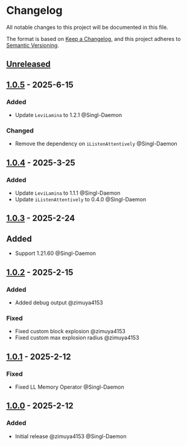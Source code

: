 # Changelog

All notable changes to this project will be documented in this file.

The format is based on [Keep a Changelog](https://keepachangelog.com/en/1.0.0/),
and this project adheres to [Semantic Versioning](https://semver.org/spec/v2.0.0.html).

## [Unreleased]

## [1.0.5] - 2025-6-15

### Added

- Update `LeviLamina` to 1.2.1 @Singl-Daemon

### Changed

- Remove the dependency on `iListenAttentively` @Singl-Daemon

## [1.0.4] - 2025-3-25

### Added

- Update `LeviLamina` to 1.1.1 @Singl-Daemon
- Update `iListenAttentively` to 0.4.0 @Singl-Daemon

## [1.0.3] - 2025-2-24

## Added

- Support 1.21.60 @Singl-Daemon

## [1.0.2] - 2025-2-15

### Added

- Added debug output @zimuya4153

### Fixed

- Fixed custom block explosion @zimuya4153
- Fixed custom max explosion radius @zimuya4153

## [1.0.1] - 2025-2-12

### Fixed

- Fixed LL Memory Operator @Singl-Daemon

## [1.0.0] - 2025-2-12

### Added

- Initial release @zimuya4153 @Singl-Daemon

[Unreleased]: https://github.com/TelluriumDev/BanExplosion/compare/v1.0.4...HEAD

[1.0.5]: https://github.com/TelluriumDev/BanExplosion/releases/tag/v1.0.5

[1.0.4]: https://github.com/TelluriumDev/BanExplosion/releases/tag/v1.0.4

[1.0.3]: https://github.com/TelluriumDev/BanExplosion/releases/tag/v1.0.3

[1.0.2]: https://github.com/TelluriumDev/BanExplosion/releases/tag/v1.0.3

[1.0.2]: https://github.com/TelluriumDev/BanExplosion/releases/tag/v1.0.2

[1.0.1]: https://github.com/TelluriumDev/BanExplosion/releases/tag/v1.0.1

[1.0.0]: https://github.com/TelluriumDev/BanExplosion/releases/tag/v1.0.0
